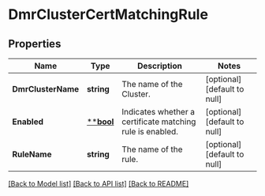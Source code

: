 # DmrClusterCertMatchingRule

## Properties
Name | Type | Description | Notes
------------ | ------------- | ------------- | -------------
**DmrClusterName** | **string** | The name of the Cluster. | [optional] [default to null]
**Enabled** | [****bool**](*bool.md) | Indicates whether a certificate matching rule is enabled. | [optional] [default to null]
**RuleName** | **string** | The name of the rule. | [optional] [default to null]

[[Back to Model list]](../README.md#documentation-for-models) [[Back to API list]](../README.md#documentation-for-api-endpoints) [[Back to README]](../README.md)


